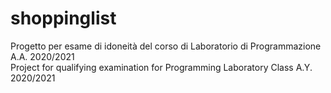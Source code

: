 # shoppinglist

Progetto per esame di idoneità del corso di Laboratorio di Programmazione A.A. 2020/2021  
Project for qualifying examination for Programming Laboratory Class A.Y. 2020/2021
